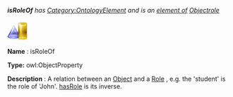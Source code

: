 ___isRoleOf__ 
 has
 [Category:OntologyElement](../../Category/OntologyElement "Category:OntologyElement") 
 and is an
 [element of](../../Property/ElementOf "Property:ElementOf") 
[Objectrole](../../Submissions/Objectrole "Submissions:Objectrole")_




  





[![ObjectProperty](../public/images/thumb/c/c3/ObjectProperty.gif/45px-ObjectProperty.gif)](../../Image/ObjectProperty.gif "ObjectProperty")


__Name__ 
 : isRoleOf
 



__Type:__ 
 owl:ObjectProperty
 



__Description__ 
 : A relation between an
 [Object](../../Image/ObjectProperty.gif "Submissions:Objectrole/Object") 
 and a
 [Role](../../Community/AcademicRoles "Submissions:Objectrole/Role") 
 , e.g. the 'student' is the role of 'John'.
 [hasRole](has../../Community/AcademicRoles "Submissions:Objectrole/hasRole") 
 is its inverse.